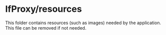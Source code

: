 # IfProxy/resources

This folder contains resources (such as images) needed by the application. This file can
be removed if not needed.
